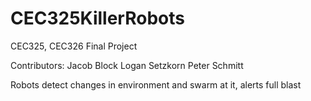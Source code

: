 # CEC325KillerRobots
CEC325, CEC326 Final Project

Contributors:
  Jacob Block
  Logan Setzkorn
  Peter Schmitt
  
Robots detect changes in environment and swarm at it, alerts full blast
